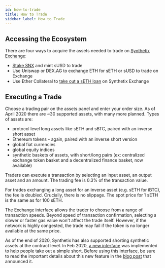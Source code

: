 ```yaml
---
id: how-to-trade
title: How to Trade
sidebar_label: How to Trade
---
```


## Accessing the Ecosystem
There are four ways to acquire the assets needed to trade on <a href="https://synthetix.exchange/" target="_blank" class="link">Synthetix Exchange</a>:
- <a href="/docs/staking-snx-overview" class="link">Stake SNX</a> and mint sUSD to trade
- Use Uniswap or DEX.AG to exchange ETH for sETH or sUSD to trade on Exchange
- Use Ether Collateral to <a href="https://synthetix.exchange/loans" class="link" target="_blank">take out a sETH loan</a> on Synthetix Exchange

## Executing a Trade
Choose a trading pair on the assets panel and enter your order size. As of April 2020 there are ~30 supported assets, with many more planned. Types of assets are:
* protocol level long assets like sETH and sBTC, paired with an inverse short asset
* Ethereum tokens - again, paired with an inverse short version
* global fiat currencies
* global equity indices
* synthetic baskets of assets, with short/long pairs (ex: centralized exchange token basket and a decentralized finance basket, now available)


Traders can execute a transaction by selecting an input asset, an output asset and an amount. The trading fee is 0.3% of the transaction value.

For trades exchanging a long asset for an inverse asset (e.g. sETH for iBTC), the fee is doubled. Crucially, there is no slippage. The spot price for 1 sETH is the same as for 100 sETH. 

The Exchange interface allows the trader to choose from a range of transaction speeds. Beyond speed of transaction confirmation, selecting a slower or faster gas value won't affect the trade itself. However, if the network is highly congested, the trade may fail if the token is no longer available at the same price.

As of the end of 2020, Synthetix has also supported shorting synthetic assets at the contract level. In Feb 2020, <a href="https://synthetix.surge.sh/" target="_blank" class="link">a new interface</a> was implemented to help people take out a simple short. Before using this interface, be sure to read the important details about this new feature in the <a href="https://blog.synthetix.io/how-to-short-using-synthetix/" target="_blank" class="link">blog post</a> that announced it.
